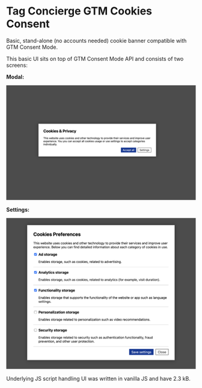 # Tag Concierge GTM Cookies Consent

Basic, stand-alone (no accounts needed) cookie banner compatible with GTM Consent Mode.


This basic UI sits on top of GTM Consent Mode API and consists of two screens:


**Modal:**

![Initial Modal Screen](/assets/example_modal.png)

**Settings:**

![Settings Screen](/assets/example_settings.png)


Underlying JS script handling UI was written in vanilla JS and have 2.3 kB.